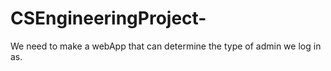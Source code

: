 # CSEngineeringProject-
We need to make a webApp that can determine the type of admin we log in as.

